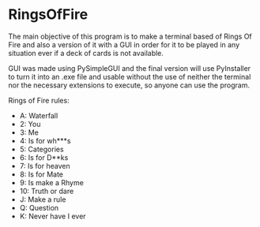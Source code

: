 # RingsOfFire
The main objective of this program is to make a terminal based of Rings Of Fire
and also a version of it with a GUI
in order for it to be played in any situation ever if a deck of cards is not
available.  

GUI was made using PySimpleGUI and the final version will use PyInstaller
to turn it into an .exe file and usable without the use of neither the
terminal nor the necessary extensions to execute, so anyone can use the program.

Rings of Fire rules:
* A: Waterfall
* 2: You
* 3: Me
* 4: Is for wh***s
* 5: Categories
* 6: Is for D**ks
* 7: Is for heaven
* 8: Is for Mate
* 9: Is make a Rhyme
* 10: Truth or dare
* J: Make a rule
* Q: Question
* K: Never have I ever
